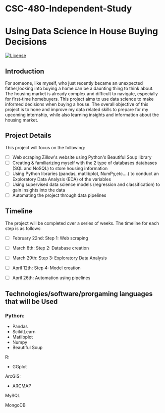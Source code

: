 # CSC-480-Independent-Study
 # Using Data Science in House Buying Decisions

[![License](https://img.shields.io/badge/License-Apache%202.0-blue.svg)](https://opensource.org/licenses/Apache-2.0)

## Introduction
For someone, like myself, who just recently became an unexpected father,looking into buying a home can be a daunting thing to think about. The housing market is already complex and difficult to navigate, especially for first-time homebuyers. This project aims to use data science to make informed decisions when buying a house. The overall objective of this project is to hone and improve my data related skills to prepare for my upcoming internship, while also learning insights and information about the housing market.

## Project Details

This project will focus on the following:

- [ ] Web scraping Zillow's website using Python's Beautiful Soup library
- [ ] Creating & familiarizing myself with the 2 type of databases databases (SQL and NoSQL) to store housing information
- [ ] Using Python libraries (pandas, matlibplot, NumPy,etc....) to conduct an Exploratory Data Analysis (EDA) of the variables
- [ ] Using supervised data science models (regression and classification) to gain insights into the data
- [ ] Automating the project through data pipelines

## Timeline
The project will be completed over a series of weeks. The timeline for each step is as follows:

- [ ] February 22nd: Step 1: Web scraping
- [ ] March 8th: Step 2: Database creation
- [ ] March 29th: Step 3: Exploratory Data Analysis
- [ ] April 12th: Step 4: Model creation
- [ ] April 26th: Automation using pipelines


## Technologies/software/prorgaming languages that will be Used

### Python:

- Pandas
- ScikitLearn
- Matlibplot
- Numpy
- Beautiful Soup

R:

- GGplot

ArcGIS:

- ARCMAP

MySQL

MongoDB





# 

